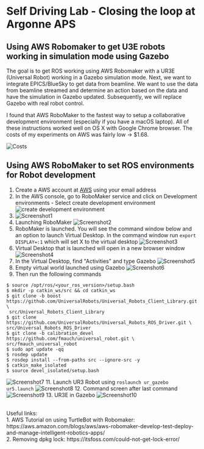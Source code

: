 # Self Driving Lab - Closing the loop at Argonne APS


## Using AWS Robomaker to get U3E robots working in simulation mode using Gazebo

The goal is to get ROS working using AWS Robomaker with a UR3E (Universal Robot) working in a Gazebo simulation mode. Next, we want to integrate EPICS/BlueSky to get data from beamline. We want to use the data from beamline streamed and determine an action based on the data and have the simulation in Gazebo updated. Subsequently, we will replace Gazebo with real robot control.

I found that AWS RoboMaker to the fastest way to setup a collaborative development environment (especially if you have a macOS laptop). All of these instructions worked well on OS X with Google Chrome browser. The costs of my experiments on AWS was fairly low -> $1.68.

![Costs](images/13.png)

## Using AWS RoboMaker to set ROS environments for Robot development

1. Create a AWS account at [AWS](https://aws.amazon.com) using your email address
2. In the AWS console, go to RoboMaker service and click on Development environments - Select create development environment ![create development environment](images/Robomaker1.png)
3. ![Screenshot1](images/2.png) 
4. Launching RoboMaker ![Screenshot2](images/3.png)
5. RoboMaker is launched. You will see the command window below and an option to launch Virtual Desktop. In the command window run ```export DISPLAY=:1```  which will set X to the virtual desktop ![Screenshot3](images/4.png)
7. Virtual Desktop that is launched will open in a new browser window  ![Screenshot4](images/5.png)
8. In the Virtual Desktop, find "Activities" and type Gazebo ![Screenshot5](images/6.png)
9. Empty virtual world launched using Gazebo ![Screenshot6](images/7.png)
10. Then run the following commands
```
$ source /opt/ros/<your_ros_version>/setup.bash
$ mkdir -p catkin_ws/src && cd catkin_ws
$ git clone -b boost https://github.com/UniversalRobots/Universal_Robots_Client_Library.git \
 src/Universal_Robots_Client_Library
$ git clone https://github.com/UniversalRobots/Universal_Robots_ROS_Driver.git \
src/Universal_Robots_ROS_Driver
$ git clone -b calibration_devel https://github.com/fmauch/universal_robot.git \
src/fmauch_universal_robot
$ sudo apt update -qq
$ rosdep update
$ rosdep install --from-paths src --ignore-src -y
$ catkin_make_isolated
$ source devel_isolated/setup.bash
```
![Screenshot7](images/8.png)
11. Launch UR3 Robot using ```roslaunch ur_gazebo ur5.launch``` ![Screenshot8](images/9.png)
12. Command screen after last command ![Screenshot9](images/10.png)
13. UR3E in Gazebo ![Screenshot10](images/11.png)




<br>
Useful links:<br>
1. AWS Tutorial on using TurtleBot with Robomaker: https://aws.amazon.com/blogs/aws/aws-robomaker-develop-test-deploy-and-manage-intelligent-robotics-apps/ <br>
2. Removing dpkg lock: https://itsfoss.com/could-not-get-lock-error/


